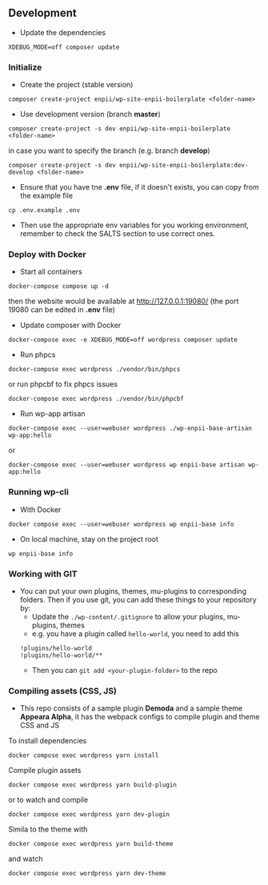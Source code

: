 
## Development
- Update the dependencies
```
XDEBUG_MODE=off composer update
```

### Initialize
- Create the project (stable version)
```
composer create-project enpii/wp-site-enpii-boilerplate <folder-name>
```
  - Use development version (branch **master**)
  ```
  composer create-project -s dev enpii/wp-site-enpii-boilerplate <folder-name>
  ```
  in case you want to specify the branch (e.g. branch **develop**)
  ```
  composer create-project -s dev enpii/wp-site-enpii-boilerplate:dev-develop <folder-name>
  ```

- Ensure that you have tne **.env** file, if it doesn't exists, you can copy from the example file
```
cp .env.example .env
```

- Then use the appropriate env variables for you working environment, remember to check the SALTS section to use correct ones.

### Deploy with Docker
- Start all containers
```
docker-compose compose up -d
```
then the website would be available at http://127.0.0.1:19080/
(the port 19080 can be edited in **.env** file)

- Update composer with Docker
```
docker-compose exec -e XDEBUG_MODE=off wordpress composer update
```

- Run phpcs
```
docker-compose exec wordpress ./vendor/bin/phpcs
```
or run phpcbf to fix phpcs issues
```
docker-compose exec wordpress ./vendor/bin/phpcbf
```

- Run wp-app artisan
```
docker-compose exec --user=webuser wordpress ./wp-enpii-base-artisan wp-app:hello
```
or
```
docker-compose exec --user=webuser wordpress wp enpii-base artisan wp-app:hello
```

### Running wp-cli
- With Docker
```
docker compose exec --user=webuser wordpress wp enpii-base info
```

- On local machine, stay on the project root
```
wp enpii-base info
```

### Working with GIT
- You can put your own plugins, themes, mu-plugins to corresponding folders. Then if you use git, you can add these things to your repository by:
  - Update the `./wp-content/.gitignore` to allow your plugins, mu-plugins, themes
  - e.g. you have a plugin called `hello-world`, you need to add this
  ```
  !plugins/hello-world
  !plugins/hello-world/**
  ```
  - Then you can `git add <your-plugin-folder>` to the repo

### Compiling assets (CSS, JS)
- This repo consists of a sample plugin **Demoda** and a sample theme **Appeara Alpha**, it has the webpack configs to compile plugin and theme CSS and JS

To install dependencies
```
docker compose exec wordpress yarn install
```

Compile plugin assets
```
docker compose exec wordpress yarn build-plugin
```
or to watch and compile
```
docker compose exec wordpress yarn dev-plugin
```

Simila to the theme with
```
docker compose exec wordpress yarn build-theme
```
and watch
```
docker compose exec wordpress yarn dev-theme
```

